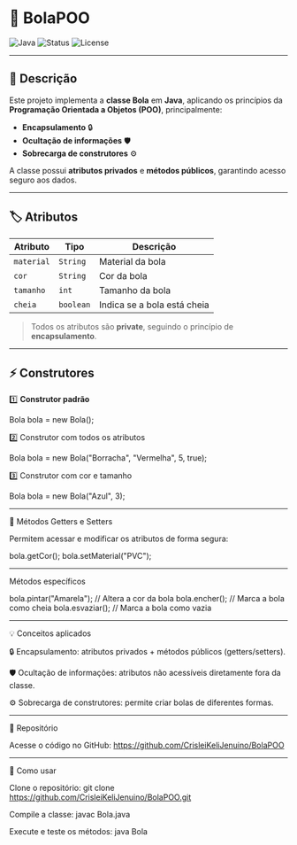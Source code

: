 # 🏀 BolaPOO

![Java](https://img.shields.io/badge/Java-17-blue?style=for-the-badge)
![Status](https://img.shields.io/badge/Status-Concluído-brightgreen)
![License](https://img.shields.io/badge/License-MIT-yellow)

---

## 📖 Descrição

Este projeto implementa a **classe Bola** em **Java**, aplicando os princípios da **Programação Orientada a Objetos (POO)**, principalmente:  

- **Encapsulamento** 🔒  
- **Ocultação de informações** 🛡️  
- **Sobrecarga de construtores** ⚙️  

A classe possui **atributos privados** e **métodos públicos**, garantindo acesso seguro aos dados.

---

## 🏷️ Atributos

| Atributo  | Tipo    | Descrição                       |
|-----------|--------|---------------------------------|
| `material`  | `String` | Material da bola                |
| `cor`       | `String` | Cor da bola                     |
| `tamanho`   | `int`    | Tamanho da bola                 |
| `cheia`     | `boolean`| Indica se a bola está cheia     |

> Todos os atributos são **private**, seguindo o princípio de **encapsulamento**.

---

## ⚡ Construtores

1️⃣ **Construtor padrão**

Bola bola = new Bola();

2️⃣ Construtor com todos os atributos

Bola bola = new Bola("Borracha", "Vermelha", 5, true);

3️⃣ Construtor com cor e tamanho

Bola bola = new Bola("Azul", 3);

---

🔧 Métodos
Getters e Setters

Permitem acessar e modificar os atributos de forma segura:

bola.getCor();
bola.setMaterial("PVC");

---

Métodos específicos

bola.pintar("Amarela"); // Altera a cor da bola
bola.encher();           // Marca a bola como cheia
bola.esvaziar();         // Marca a bola como vazia

---

💡 Conceitos aplicados

🔒 Encapsulamento: atributos privados + métodos públicos (getters/setters).

🛡️ Ocultação de informações: atributos não acessíveis diretamente fora da classe.

⚙️ Sobrecarga de construtores: permite criar bolas de diferentes formas.

---

🔗 Repositório

Acesse o código no GitHub:
https://github.com/CrisleiKeliJenuino/BolaPOO

---

🚀 Como usar

Clone o repositório: git clone https://github.com/CrisleiKeliJenuino/BolaPOO.git

Compile a classe: javac Bola.java

Execute e teste os métodos: java Bola
